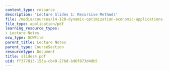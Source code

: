 ```yaml
---
content_type: resource
description: 'Lecture Slides 1: Recursive Methods'
file: /media/courses/14-128-dynamic-optimization-economic-applications-recursive-methods-spring-2003/ff377813153acb40276dbd6f873d4db5_slides4.pdf
file_type: application/pdf
learning_resource_types:
- Lecture Notes
ocw_type: OCWFile
parent_title: Lecture Notes
parent_type: CourseSection
resourcetype: Document
title: slides4.pdf
uid: ff377813-153a-cb40-276d-bd6f873d4db5
---
```

